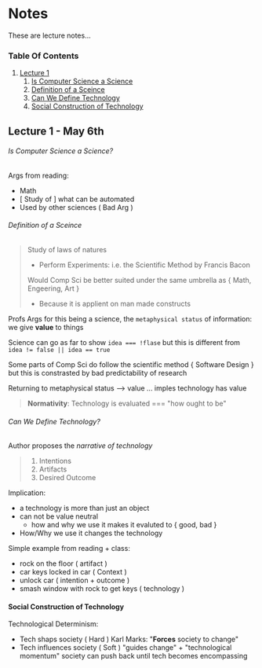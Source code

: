 # Notes
These are lecture notes...

### Table Of Contents
1. [Lecture 1](#lecture-1---may-6th)
   1. [Is Computer Science a Science](#is-computer-science-a-science)
   2. [Definition of a Sceince](#definition-of-a-sceince)
   3. [Can We Define Technology](#can-we-define-technology)
   4. [Social Construction of Technology](#social-construction-of-technology)

## Lecture 1 - May 6th

###### Is Computer Science a Science?
Args from reading:
- Math
- [ Study of ] what can be automated
- Used by other sciences ( Bad Arg )

###### Definition of a Sceince
> Study of laws of natures 
> * Perform Experiments: i.e. the Scientific Method by Francis Bacon
>
> Would Comp Sci be better suited under the same umbrella as { Math, Engeering, Art }
> * Because it is applient on man made constructs

Profs Args for this being a science, the `metaphysical status` of information: we give **value** to things

Science can go as far to show `idea === !flase` but this is different from `idea != false || idea == true`

Some parts of Comp Sci do follow the scientific method { Software Design } but this is constrasted by bad predictability of research

Returning to metaphysical status --> value ... imples technology has value
> **Normativity**: Technology is evaluated === "how ought to be"

###### Can We Define Technology?
Author proposes the *narrative of technology*
> 1. Intentions
> 2. Artifacts
> 3. Desired Outcome

Implication:
- a technology is more than just an object
- can not be value neutral
  - how and why we use it makes it evaluted to { good, bad }
- How/Why we use it changes the technology

Simple example from reading + class:
- rock on the floor ( artifact )
- car keys locked in car ( Context )
- unlock car ( intention + outcome )
- smash window with rock to get keys ( technology )
  
#### Social Construction of Technology
Technological Determinism:
* Tech shaps society ( Hard ) Karl Marks: "**Forces** society to change"
* Tech influences society ( Soft ) "guides change" + "technological momentum" society can push back until tech becomes encompassing

